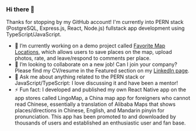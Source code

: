 ### Hi there 👋

Thanks for stopping by my GitHub account! I'm currently into PERN stack (PostgreSQL, Express.js, React, Node.js) fullstack app development using TypeScript/JavaScript.

- 🔭 I’m currently working on a demo project called [Favorite Map Locations](https://github.com/jason102/fav-map-locations/tree/feature/code-for-review), which allows users to save places on the map, upload photos, rate, and leave/respond to comments per place.
- 👯 I’m looking to collaborate on a new job! Can I join your company? Please find my CV/resume in the Featured section on my [LinkedIn page](https://www.linkedin.com/in/jstine/).
- 💬 Ask me about anything related to the PERN stack or JavaScript/TypeScript: I love discussing it and have been a mentor!
- ⚡ Fun fact: I developed and published my own React Native app on the app stores called LingoMap, a China map app for foreigners who cannot read Chinese, essentially a translation of Alibaba Maps that shows places/directions in Chinese, English, and Mandarin pinyin for pronunciation. This app has been promoted to and downloaded by thousands of users and established an enthusiastic user and fan base.

<!--
**jason102/jason102** is a ✨ _special_ ✨ repository because its `README.md` (this file) appears on your GitHub profile.

Here are some ideas to get you started:

- 🔭 I’m currently working on ...
- 🌱 I’m currently learning ...
- 👯 I’m looking to collaborate on ...
- 🤔 I’m looking for help with ...
- 💬 Ask me about ...
- 📫 How to reach me: ...
- 😄 Pronouns: ...
- ⚡ Fun fact: ...
-->
